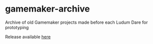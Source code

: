 # gamemaker-archive
Archive of old Gamemaker projects made before each Ludum Dare for prototyping

Release available [here](https://github.com/jusw85/gamemaker-archive/releases)
